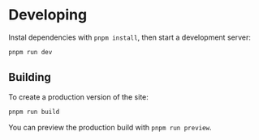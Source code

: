 # Developing

Instal dependencies with `pnpm install`, then start a development server:

```bash
pnpm run dev
```

## Building

To create a production version of the site:

```bash
pnpm run build
```

You can preview the production build with `pnpm run preview`.
